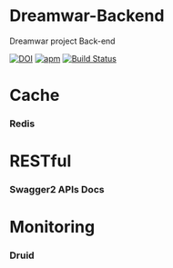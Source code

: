 # Dreamwar-Backend
Dreamwar project  Back-end

[![DOI](https://zenodo.org/badge/119698582.svg)](https://zenodo.org/badge/latestdoi/119698582)
[![apm](https://img.shields.io/apm/l/vim-mode.svg)](https://github.com/Starrier/DreamWars/blob/master/LICENSE)
[![Build Status](https://travis-ci.org/Starrier/DreamWar-Back-end.svg?branch=master)](https://travis-ci.org/Starrier/DreamWar-Back-end)


# Cache

### Redis


# RESTful

### Swagger2 APIs Docs

# Monitoring

### Druid
